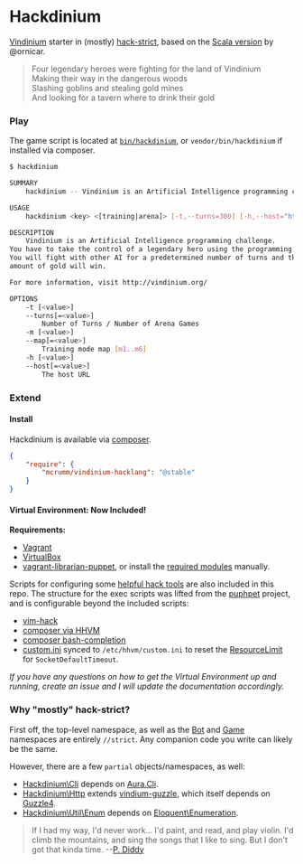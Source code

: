 Hackdinium
==========

[Vindinium](http://vindinium.org) starter in (mostly) [hack-strict](http://hacklang.org), based on the [Scala version](https://github.com/ornicar/vindinium-starter-scala) by @ornicar.

>Four legendary heroes were fighting for the land of Vindinium  
>Making their way in the dangerous woods  
>Slashing goblins and stealing gold mines  
>And looking for a tavern where to drink their gold

### Play

The game script is located at [`bin/hackdinium`](bin/hackdinium), or `vendor/bin/hackdinium` if installed via composer.

```bash
$ hackdinium

SUMMARY
    hackdinium -- Vindinium is an Artificial Intelligence programming challenge.

USAGE
    hackdinium <key> <[training|arena]> [-t,--turns=300] [-h,--host="http://vindinium.org/"]

DESCRIPTION
    Vindinium is an Artificial Intelligence programming challenge.
You have to take the control of a legendary hero using the programming language of your choice.
You will fight with other AI for a predetermined number of turns and the hero with the greatest
amount of gold will win.

For more information, visit http://vindinium.org/

OPTIONS
    -t [<value>]
    --turns[=<value>]
        Number of Turns / Number of Arena Games
    -m [<value>]
    --map[=<value>]
        Training mode map [m1..m6]
    -h [<value>]
    --host[=<value>]
        The host URL
```


### Extend

#### Install

Hackdinium is available via [composer](http://getcomposer.org).

```JSON
{
    "require": {
        "mcrumm/vindinium-hacklang": "@stable"
    }
}
```

#### Virtual Environment: Now Included!

**Requirements:**

- [Vagrant](http://vagrantup.com)
- [VirtualBox](http://virtualbox.com)
- [vagrant-librarian-puppet](https://github.com/mhahn/vagrant-librarian-puppet), or install the [required modules](puppet/Puppetfile) manually.

Scripts for configuring some [helpful hack tools](scripts/) are also included in this repo. The structure for the exec scripts was lifted from the [puphpet](http://puphpet.com) project, and is configurable beyond the included scripts:

-  [vim-hack](https://github.com/hhvm/vim-hack)
-  [composer via HHVM](https://blog.engineyard.com/2014/hhvm-hack-part-2)
-  [composer bash-completion](https://github.com/iArren/composer-bash-completion)
-  [custom.ini](puppet/files/hhvm/custom.ini) synced to `/etc/hhvm/custom.ini` to reset the [ResourceLimit](https://github.com/facebook/hhvm/wiki/Runtime-options#resource-limits) for `SocketDefaultTimeout`.

*If you have any questions on how to get the Virtual Environment up and running, create an issue and I will update the documentation accordingly.*


### Why "mostly" hack-strict?

First off, the top-level namespace, as well as the [Bot](src/Bot) and [Game](src/Game) namespaces are entirely `//strict`. Any companion code you write can likely be the same.

However, there are a few `partial` objects/namespaces, as well:

- [Hackdinium\Cli](src/Cli) depends on [Aura.Cli](https://github.com/auraphp/Aura.Cli).
- [Hackdinium\Http](src/Http) extends [vindium-guzzle](https://github.com/mcrumm/vindinium-guzzle), which itself depends on [Guzzle4](https://github.com/guzzle/guzzle).
- [Hackdinium\Util\Enum](src/Util/Enum.hh) depends on [Eloquent\Enumeration](https://github.com/eloquent/enumeration).

> If I had my way, I'd never work... I'd paint, and read, and play violin. I'd climb the mountains, and sing the songs that I like to sing. But I don't got that kinda time. --[P. Diddy](http://m.imdb.com/title/tt0353049/quotes?qt=qt0312304)

